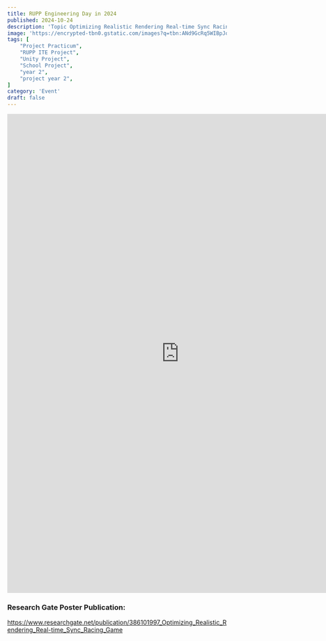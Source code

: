 ```yaml
---
title: RUPP Engineering Day in 2024
published: 2024-10-24
description: 'Topic Optimizing Realistic Rendering Real-time Sync Racing Game'
image: 'https://encrypted-tbn0.gstatic.com/images?q=tbn:ANd9GcRq5WIBpJoYH9_MQLskxC53SnUR7TsNg6BC5A&s'
tags: [ 
    "Project Practicum",
    "RUPP ITE Project",
    "Unity Project",
    "School Project",
    "year 2",
    "project year 2",
]
category: 'Event'
draft: false 
---
```

<iframe src="https://ruppedukh-my.sharepoint.com/personal/sory_tet_2822_rupp_edu_kh/_layouts/15/embed.aspx?UniqueId=441ea083-972a-482c-81c0-582de524f82a" width="788" height="1100" frameborder="0" scrolling="no" allowfullscreen title="E-Day Poster 2024"></iframe>


### Research Gate Poster Publication: 
https://www.researchgate.net/publication/386101997_Optimizing_Realistic_Rendering_Real-time_Sync_Racing_Game